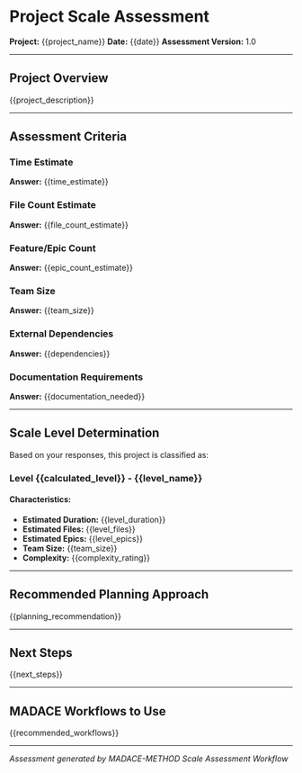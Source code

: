 # Project Scale Assessment

**Project:** {{project_name}} **Date:** {{date}} **Assessment Version:** 1.0

---

## Project Overview

{{project_description}}

---

## Assessment Criteria

### Time Estimate

**Answer:** {{time_estimate}}

### File Count Estimate

**Answer:** {{file_count_estimate}}

### Feature/Epic Count

**Answer:** {{epic_count_estimate}}

### Team Size

**Answer:** {{team_size}}

### External Dependencies

**Answer:** {{dependencies}}

### Documentation Requirements

**Answer:** {{documentation_needed}}

---

## Scale Level Determination

Based on your responses, this project is classified as:

### **Level {{calculated_level}}** - {{level_name}}

#### Characteristics:

- **Estimated Duration:** {{level_duration}}
- **Estimated Files:** {{level_files}}
- **Estimated Epics:** {{level_epics}}
- **Team Size:** {{team_size}}
- **Complexity:** {{complexity_rating}}

---

## Recommended Planning Approach

{{planning_recommendation}}

---

## Next Steps

{{next_steps}}

---

## MADACE Workflows to Use

{{recommended_workflows}}

---

_Assessment generated by MADACE-METHOD Scale Assessment Workflow_
